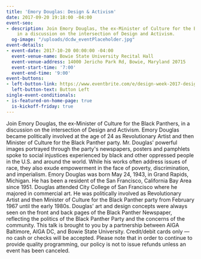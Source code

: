 ```yaml
---
title: 'Emory Douglas: Design & Activism'
date: 2017-09-20 19:18:00 -04:00
event-seo:
- description: Join Emory Douglas, the ex-Minister of Culture for the Black Panthers,
    in a discussion on the intersection of Design and Activism.
  og-image: "/uploads/dcdw_eventPlaceholder.jpg"
event-details:
- event-date: 2017-10-20 00:00:00 -04:00
  event-venue-name: Bowie State University Recital Hall
  event-venue-address: 14000 Jericho Park Rd, Bowie, Maryland 20715
  event-start-time: '7:00'
  event-end-time: '9:00'
event-buttons:
- left-button-link: https://www.eventbrite.com/e/design-week-2017-design-activism-tickets-37625220046?aff=efbevent
  left-button-text: Button Left
single-event-conditionals:
- is-featured-on-home-page: true
  is-kickoff-friday: true
---
```


Join Emory Douglas, the ex-Minister of Culture for the Black Panthers, in a discussion on the intersection of Design and Activism.
Emory Douglas became politically involved at the age of 24 as Revolutionary Artist and then Minister of Culture for the Black Panther party. Mr. Douglas' powerful images portrayed through the party's newspapers, posters and pamphlets spoke to social injustices experienced by black and other oppressed people in the U.S. and around the world. While his works often address issues of race, they also exude empowerment in the face of poverty, discrimination, and imperialism.
Emory Douglas was born May 24, 1943, in Grand Rapids, Michigan. He has been a resident of the San Francisco, California Bay Area since 1951. Douglas attended City College of San Francisco where he majored in commercial art. He was politically involved as Revolutionary Artist and then Minister of Culture for the Black Panther party from February 1967 until the early 1980s. Douglas' art and design concepts were always seen on the front and back pages of the Black Panther Newspaper, reflecting the politics of the Black Panther Party and the concerns of the community.
This talk is brought to you by a partnership between AIGA Baltimore, AIGA DC, and Bowie State University. 
Credit/debit cards only — no cash or checks will be accepted. Please note that in order to continue to provide quality programming, our policy is not to issue refunds unless an event has been canceled.